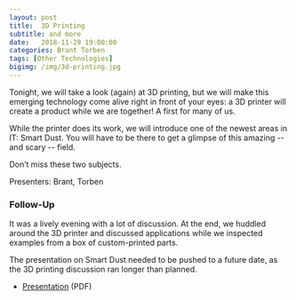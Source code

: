 ```yaml
---
layout: post
title:  3D Printing
subtitle: and more
date:   2018-11-29 19:00:00
categories: Brant Torben
tags: [Other Technologies]
bigimg: /img/3d-printing.jpg
---
```


Tonight, we will take a look (again) at 3D printing, but we will make this emerging technology come alive right in front of your eyes: a 3D printer will create a product while we are together! A first for many of us.

While the printer does its work, we will introduce one of the newest areas in IT: Smart Dust. You will have to be there to get a glimpse of this amazing -- and scary -- field. 

Don’t miss these two subjects.

Presenters: Brant, Torben

### Follow-Up

It was a lively evening with a lot of discussion. At the end, we huddled around the 3D printer and discussed applications while we inspected examples from a box of custom-printed parts.

The presentation on Smart Dust needed to be pushed to a future date, as the 3D printing discussion ran longer than planned.  

* [Presentation](/assets/present/2018/3d-printing.pdf) (PDF)
